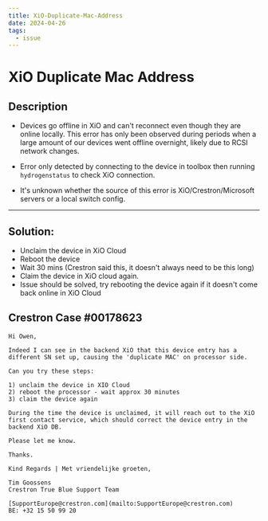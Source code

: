 ```yaml
---
title: XiO-Duplicate-Mac-Address
date: 2024-04-26
tags:
  - issue
---
```

# XiO Duplicate Mac Address

## Description

- Devices go offline in XiO and can't reconnect even though they are online locally. This error has only been observed during periods when a large amount of our devices went offline overnight, likely due to RCSI network changes.

- Error only detected by connecting to the device in toolbox then running `hydrogenstatus` to check XiO connection.

- It's unknown whether the source of this error is XiO/Crestron/Microsoft servers or a local switch config.

---
## Solution:

- Unclaim the device in XiO Cloud
- Reboot the device
- Wait 30 mins (Crestron said this, it doesn't always need to be this long)
- Claim the device in XiO cloud again.
- Issue should be solved, try rebooting the device again if it doesn't come back online in XiO Cloud

## Crestron Case #00178623

```
Hi Owen,  
  
Indeed I can see in the backend XiO that this device entry has a different SN set up, causing the 'duplicate MAC' on processor side.  
  
Can you try these steps:  
  
1) unclaim the device in XIO Cloud  
2) reboot the processor - wait approx 30 minutes  
3) claim the device again  
  
During the time the device is unclaimed, it will reach out to the XiO first contact service, which should correct the device entry in the backend XiO DB.  
  
Please let me know.  
  
Thanks.  
  
Kind Regards | Met vriendelijke groeten,  
  
Tim Goossens  
Crestron True Blue Support Team  
  
[SupportEurope@crestron.com](mailto:SupportEurope@crestron.com)  
BE: +32 15 50 99 20
```
